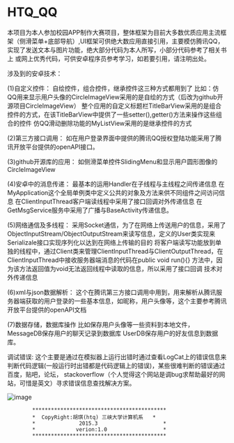 # HTQ_QQ
本项目为本人参加校园APP制作大赛项目，整体框架为目前大多数优质应用主流框架（侧滑菜单+底部导航）,UI框架可供绝大数应用直接引用，主要模仿腾讯QQ，实现了发送文本与图片功能，绝大部分代码为本人所写，小部分代码参考了相关书上 或网上优秀代码，可供安卓程序员参考学习，如若要引用，请注明出处。

涉及到的安卓技术：

(1)自定义控件：
自绘控件，组合控件，继承控件这三种方式都用到了
比如：仿QQ用来显示用户头像的CircleImageView采用的是自绘的方式（后改为github开源项目CircleImageView）
整个应用的自定义标题栏TitleBarView采用的是组合控件的方式，在该TitleBarView中提供了一些setter(),getter()方法来操作这些组合的控件
仿QQ滑动删除功能的MyListView采用的是继承控件的方式

(2)第三方接口调用：
如在用户登录界面中提供的腾讯QQ授权登陆功能采用了腾讯开放平台提供的openAPI接口。

(3)github开源库的应用：
   如侧滑菜单控件SlidingMenu和显示用户圆形图像的CircleImageView
   
(4)安卓中的消息传递：
最基本的运用Handler在子线程与主线程之间传递信息
在MyApplication这个全局单例类中定义公共的对象及方法来供不同组件之间访问信息
在ClientInputThread客户端读线程中采用了接口回调对外传递信息
在GetMsgService服务中采用了广播与BaseActivity传递信息。

(5)网络通信及多线程：
    采用Socket通信，为了在网络上传送用户的信息，采用了ObjectInputStream/ObjectOutputStream来读写信息，定义的User类实现来Serializale接口实现序列化以达到在网络上传输的目的
将客户端读写功能放到单独的线程中，通过Client类来管理ClientInputThread与ClientOutputThread，在ClientInputThread中接收服务器端消息的代码在public void run(){}
方法中，因为该方法返回值为void无法返回线程中读取的信息，所以采用了接口回调
技术对外传递信息

(6)xml与json数据解析：
     这个在腾讯第三方接口调用中用到，用来解析从腾讯服务器端获取的用户登录的一些基本信息，如昵称，用户头像等，这个主要参考腾讯开放平台提供的openAPI文档

(7)数据存储，数据库操作
    比如保存用户头像等一些资料到本地文件，MessageDB保存用户的聊天记录到数据库
UserDB保存用户的好友信息到数据库。

调试错误:
这个主要是通过在模拟器上运行出错时通过查看LogCat上的错误信息来判断代码逻辑(一般运行时出错都是代码逻辑上的错误)，某些很难判断的错误通过百度，贴吧，论坛，
stackoverflow（个人觉得这个网站是调bug求帮助最好的网站，可惜是英文）寻求错误信息查找解决方案。


![image](https://github.com/ButBueatiful/dotvim/raw/master/运行截图/主界面_popUpWindow界面.jpg)



            *******************************************
            *  CopyRight:胡琪(htq) 三峡大学计算机系   *
            *              2015.3                     *
            *             verion:1.0                  *
            *******************************************
